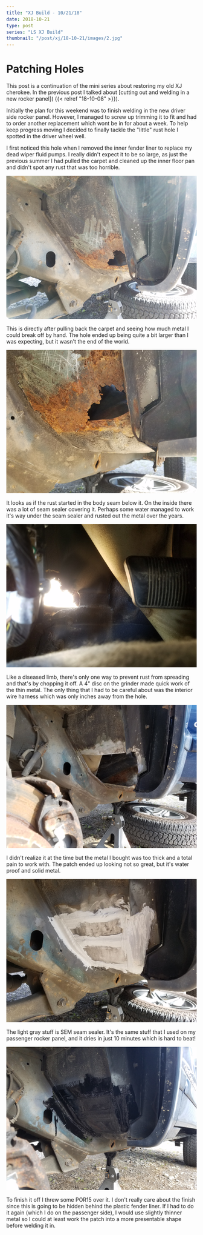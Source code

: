 ```yaml
---
title: "XJ Build - 10/21/18"
date: 2018-10-21
type: post
series: "LS XJ Build"
thumbnail: "/post/xj/18-10-21/images/2.jpg"
---
```


# Patching Holes

This post is a continuation of the mini series about restoring my old XJ cherokee. In the previous post I talked about [cutting out and welding in a new rocker panel]( {{< relref "18-10-08" >}}).

Initially the plan for this weekend was to finish welding in the new driver side rocker panel. However, I managed to screw up trimming it to fit and had to order another replacement which wont be in for about a week. To help keep progress moving I decided to finally tackle the "little" rust hole I spotted in the driver wheel well.

I first noticed this hole when I removed the inner fender liner to replace my dead wiper fluid pumps. I really didn't expect it to be so large, as just the previous summer I had pulled the carpet and cleaned up the inner floor pan and didn't spot any rust that was too horrible.

![](images/1.jpg)

This is directly after pulling back the carpet and seeing how much metal I could break off by hand. The hole ended up being quite a bit larger than I was expecting, but it wasn't the end of the world.

![](images/2.jpg)

It looks as if the rust started in the body seam below it. On the inside there was a lot of seam sealer covering it. Perhaps some water managed to work it's way under the seam sealer and rusted out the metal over the years.

![](images/3.jpg)

Like a diseased limb, there's only one way to prevent rust from spreading and that's by chopping it off. A 4" disc on the grinder made quick work of the thin metal. The only thing that I had to be careful about was the interior wire harness which was only inches away from the hole.

![](images/4.jpg)

I didn't realize it at the time but the metal I bought was too thick and a total pain to work with. The patch ended up looking not so great, but it's water proof and solid metal.

![](images/5.jpg)

The light gray stuff is SEM seam sealer. It's the same stuff that I used on my passenger rocker panel, and it dries in just 10 minutes which is hard to beat!

![](images/6.jpg)

To finish it off I threw some POR15 over it. I don't really care about the finish since this is going to be hidden behind the plastic fender liner. If I had to do it again (which I do on the passenger side), I would use slightly thinner metal so I could at least work the patch into a more presentable shape before welding it in.

